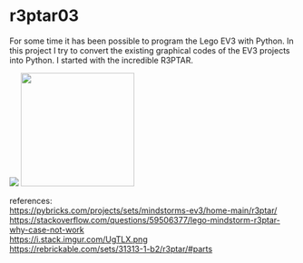 # r3ptar03

For some time it has been possible to program the Lego EV3 with Python.
In this project I try to convert the existing graphical codes of the EV3 projects into Python. 
I started with the incredible R3PTAR.

<img src=https://i.stack.imgur.com/UgTLX.png>
<img src=https://cdn.rebrickable.com/media/thumbs/sets/31313-1-b2/68223.jpg/1000x800p.jpg?1657118636.0414708 width="200">

references: <br>
https://pybricks.com/projects/sets/mindstorms-ev3/home-main/r3ptar/ <br>
https://stackoverflow.com/questions/59506377/lego-mindstorm-r3ptar-why-case-not-work <br>
https://i.stack.imgur.com/UgTLX.png <br>
https://rebrickable.com/sets/31313-1-b2/r3ptar/#parts <br>
